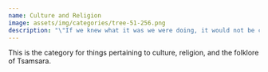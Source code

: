 ```yaml
---
name: Culture and Religion
image: assets/img/categories/tree-51-256.png
description: "\"If we knew what it was we were doing, it would not be called research, would it?\""
---
```


This is the category for things pertaining to culture, religion, and the folklore of Tsamsara.